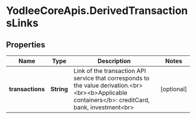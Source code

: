 # YodleeCoreApis.DerivedTransactionsLinks

## Properties
Name | Type | Description | Notes
------------ | ------------- | ------------- | -------------
**transactions** | **String** | Link of the transaction API service that corresponds to the value derivation.&lt;br&gt;&lt;br&gt;&lt;b&gt;Applicable containers&lt;/b&gt;: creditCard, bank, investment&lt;br&gt; | [optional] 
